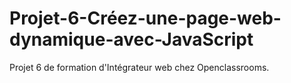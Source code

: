 # Projet-6-Créez-une-page-web-dynamique-avec-JavaScript
 Projet 6 de formation d'Intégrateur web chez Openclassrooms.
